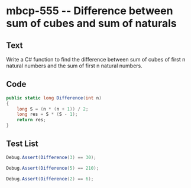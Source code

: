 # mbcp-555 -- Difference between sum of cubes and sum of naturals

## Text

Write a C# function to find the difference between sum of cubes of first n natural numbers and the sum of first n natural numbers.

## Code

```csharp
public static long Difference(int n)  
{  
    long S = (n * (n + 1)) / 2;  
    long res = S * (S - 1);  
    return res;  
}
```

## Test List

```csharp
Debug.Assert(Difference(3) == 30);
```

```csharp
Debug.Assert(Difference(5) == 210);
```

```csharp
Debug.Assert(Difference(2) == 6);
```
